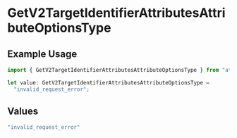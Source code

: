 # GetV2TargetIdentifierAttributesAttributeOptionsType

## Example Usage

```typescript
import { GetV2TargetIdentifierAttributesAttributeOptionsType } from "attio-js/models/errors";

let value: GetV2TargetIdentifierAttributesAttributeOptionsType =
  "invalid_request_error";
```

## Values

```typescript
"invalid_request_error"
```